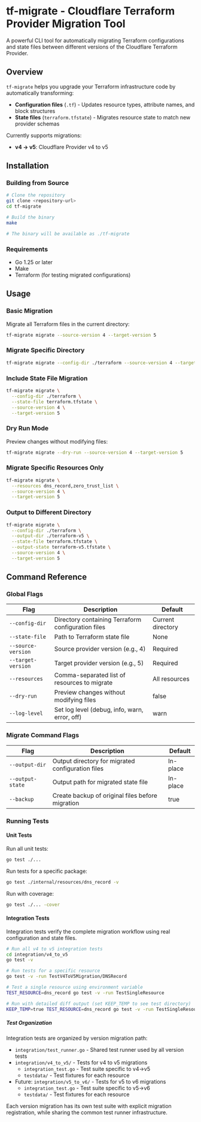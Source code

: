 # tf-migrate - Cloudflare Terraform Provider Migration Tool

A powerful CLI tool for automatically migrating Terraform configurations and state files between different versions of the Cloudflare Terraform Provider.

## Overview

`tf-migrate` helps you upgrade your Terraform infrastructure code by automatically transforming:
- **Configuration files** (`.tf`) - Updates resource types, attribute names, and block structures
- **State files** (`terraform.tfstate`) - Migrates resource state to match new provider schemas

Currently supports migrations:
- **v4 → v5**: Cloudflare Provider v4 to v5

## Installation

### Building from Source

```bash
# Clone the repository
git clone <repository-url>
cd tf-migrate

# Build the binary
make

# The binary will be available as ./tf-migrate
```

### Requirements
- Go 1.25 or later
- Make
- Terraform (for testing migrated configurations)

## Usage

### Basic Migration

Migrate all Terraform files in the current directory:

```bash
tf-migrate migrate --source-version 4 --target-version 5
```

### Migrate Specific Directory

```bash
tf-migrate migrate --config-dir ./terraform --source-version 4 --target-version 5
```

### Include State File Migration

```bash
tf-migrate migrate \
  --config-dir ./terraform \
  --state-file terraform.tfstate \
  --source-version 4 \
  --target-version 5
```

### Dry Run Mode

Preview changes without modifying files:

```bash
tf-migrate migrate --dry-run --source-version 4 --target-version 5
```

### Migrate Specific Resources Only

```bash
tf-migrate migrate \
  --resources dns_record,zero_trust_list \
  --source-version 4 \
  --target-version 5
```

### Output to Different Directory

```bash
tf-migrate migrate \
  --config-dir ./terraform \
  --output-dir ./terraform-v5 \
  --state-file terraform.tfstate \
  --output-state terraform-v5.tfstate \
  --source-version 4 \
  --target-version 5
```

## Command Reference

### Global Flags

| Flag | Description | Default |
|------|-------------|---------|
| `--config-dir` | Directory containing Terraform configuration files | Current directory |
| `--state-file` | Path to Terraform state file | None |
| `--source-version` | Source provider version (e.g., 4) | Required |
| `--target-version` | Target provider version (e.g., 5) | Required |
| `--resources` | Comma-separated list of resources to migrate | All resources |
| `--dry-run` | Preview changes without modifying files | false |
| `--log-level` | Set log level (debug, info, warn, error, off) | warn |

### Migrate Command Flags

| Flag | Description | Default |
|------|-------------|---------|
| `--output-dir` | Output directory for migrated configuration files | In-place |
| `--output-state` | Output path for migrated state file | In-place |
| `--backup` | Create backup of original files before migration | true |

### Running Tests

#### Unit Tests

Run all unit tests:
```bash
go test ./...
```

Run tests for a specific package:
```bash
go test ./internal/resources/dns_record -v
```

Run with coverage:
```bash
go test ./... -cover
```

#### Integration Tests

Integration tests verify the complete migration workflow using real configuration and state files.

```bash
# Run all v4 to v5 integration tests
cd integration/v4_to_v5
go test -v

# Run tests for a specific resource
go test -v -run TestV4ToV5Migration/DNSRecord

# Test a single resource using environment variable
TEST_RESOURCE=dns_record go test -v -run TestSingleResource

# Run with detailed diff output (set KEEP_TEMP to see test directory)
KEEP_TEMP=true TEST_RESOURCE=dns_record go test -v -run TestSingleResource
```

##### Test Organization

Integration tests are organized by version migration path:
- `integration/test_runner.go` - Shared test runner used by all version tests
- `integration/v4_to_v5/` - Tests for v4 to v5 migrations
  - `integration_test.go` - Test suite specific to v4→v5
  - `testdata/` - Test fixtures for each resource
- Future: `integration/v5_to_v6/` - Tests for v5 to v6 migrations
  - `integration_test.go` - Test suite specific to v5→v6
  - `testdata/` - Test fixtures for each resource

Each version migration has its own test suite with explicit migration registration, while sharing the common test runner infrastructure.